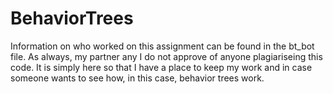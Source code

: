 # BehaviorTrees
Information on who worked on this assignment can be found in the bt_bot file. As always, my partner any I do not approve of anyone plagiariseing this code.
It is simply here so that I have a place to keep my work and in case someone wants to see how, in this case, behavior trees work. 
